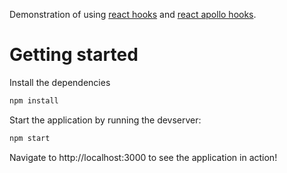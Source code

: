 Demonstration of using [react hooks](https://reactjs.org/docs/hooks-intro.html) and [react apollo hooks](https://github.com/trojanowski/react-apollo-hooks).

# Getting started
Install the dependencies
```bash
npm install
```

Start the application by running the devserver:
```bash
npm start
```

Navigate to http://localhost:3000 to see the application in action!